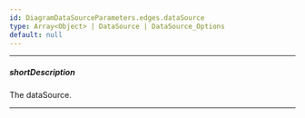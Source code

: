 ```yaml
---
id: DiagramDataSourceParameters.edges.dataSource
type: Array<Object> | DataSource | DataSource_Options
default: null
---
```

---
##### shortDescription
The dataSource.

---
